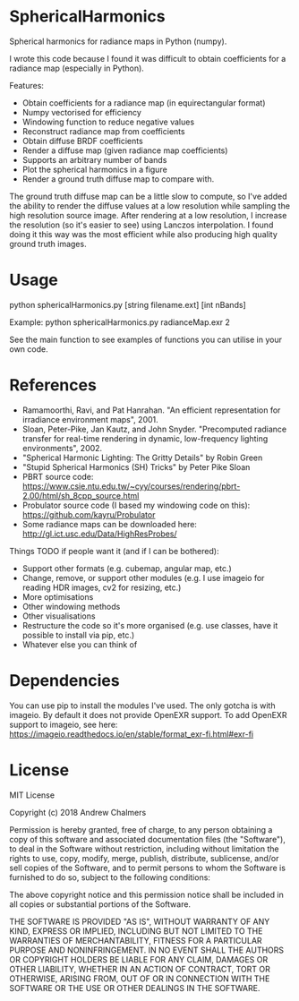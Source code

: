 # SphericalHarmonics
Spherical harmonics for radiance maps in Python (numpy). 

I wrote this code because I found it was difficult to obtain coefficients for a radiance map (especially in Python).

Features:
- Obtain coefficients for a radiance map (in equirectangular format)
- Numpy vectorised for efficiency
- Windowing function to reduce negative values
- Reconstruct radiance map from coefficients
- Obtain diffuse BRDF coefficients
- Render a diffuse map (given radiance map coefficients)
- Supports an arbitrary number of bands 
- Plot the spherical harmonics in a figure
- Render a ground truth diffuse map to compare with. 

The ground truth diffuse map can be a little slow to compute, so I've added the ability to render the diffuse values at a low resolution while sampling the high resolution source image. After rendering at a low resolution, I increase the resolution (so it's easier to see) using Lanczos interpolation. I found doing it this way was the most efficient while also producing high quality ground truth images.

# Usage
python sphericalHarmonics.py [string filename.ext] [int nBands]

Example:
python sphericalHarmonics.py radianceMap.exr 2

See the main function to see examples of functions you can utilise in your own code.

# References
- Ramamoorthi, Ravi, and Pat Hanrahan. "An efficient representation for irradiance environment maps", 2001.
- Sloan, Peter-Pike, Jan Kautz, and John Snyder. "Precomputed radiance transfer for real-time rendering in dynamic, low-frequency lighting environments", 2002.
- "Spherical Harmonic Lighting: The Gritty Details" by Robin Green
- "Stupid Spherical Harmonics (SH) Tricks" by Peter Pike Sloan
- PBRT source code: https://www.csie.ntu.edu.tw/~cyy/courses/rendering/pbrt-2.00/html/sh_8cpp_source.html
- Probulator source code (I based my windowing code on this): https://github.com/kayru/Probulator
- Some radiance maps can be downloaded here: http://gl.ict.usc.edu/Data/HighResProbes/

Things TODO if people want it (and if I can be bothered):
- Support other formats (e.g. cubemap, angular map, etc.)
- Change, remove, or support other modules (e.g. I use imageio for reading HDR images, cv2 for resizing, etc.)
- More optimisations
- Other windowing methods
- Other visualisations
- Restructure the code so it's more organised (e.g. use classes, have it possible to install via pip, etc.)
- Whatever else you can think of

# Dependencies
You can use pip to install the modules I've used. The only gotcha is with imageio. By default it does not provide OpenEXR support.
To add OpenEXR support to imageio, see here:
https://imageio.readthedocs.io/en/stable/format_exr-fi.html#exr-fi

# License
MIT License

Copyright (c) 2018 Andrew Chalmers

Permission is hereby granted, free of charge, to any person obtaining a copy
of this software and associated documentation files (the "Software"), to deal
in the Software without restriction, including without limitation the rights
to use, copy, modify, merge, publish, distribute, sublicense, and/or sell
copies of the Software, and to permit persons to whom the Software is
furnished to do so, subject to the following conditions:

The above copyright notice and this permission notice shall be included in all
copies or substantial portions of the Software.

THE SOFTWARE IS PROVIDED "AS IS", WITHOUT WARRANTY OF ANY KIND, EXPRESS OR
IMPLIED, INCLUDING BUT NOT LIMITED TO THE WARRANTIES OF MERCHANTABILITY,
FITNESS FOR A PARTICULAR PURPOSE AND NONINFRINGEMENT. IN NO EVENT SHALL THE
AUTHORS OR COPYRIGHT HOLDERS BE LIABLE FOR ANY CLAIM, DAMAGES OR OTHER
LIABILITY, WHETHER IN AN ACTION OF CONTRACT, TORT OR OTHERWISE, ARISING FROM,
OUT OF OR IN CONNECTION WITH THE SOFTWARE OR THE USE OR OTHER DEALINGS IN THE
SOFTWARE.
